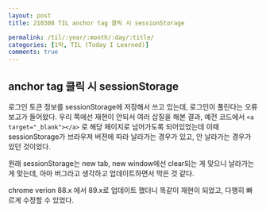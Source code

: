 ```yaml
---
layout: post
title: 210308 TIL anchor tag 클릭 시 sessionStorage

permalink: /til/:year/:month/:day/:title/
categories: [1막, TIL (Today I Learned)]
comments: true
---
```


## anchor tag 클릭 시 sessionStorage

로그인 토큰 정보를 sessionStorage에 저장해서 쓰고 있는데, 로그인이 풀린다는 오류 보고가 들어왔다.
우리 쪽에선 재현이 안되서 여러 삽질을 해본 결과,
예전 코드에서 `<a target="_blank"></a>` 로 해당 페이지로 넘어가도록 되어있었는데 이때 sessionStorage가 브라우져 버젼에 따라 날라가는 경우가 있고, 안 날라가는 경우가 있던 것이었다. 

원래 sessionStorage는 new tab, new window에선 clear되는 게 맞으니 날라가는게 맞는데, 아마 버그라고 생각하고 업데이트하면서 막은 것 같다. 

chrome verion 88.x 에서 89.x로 업데이트 했더니 똑같이 재현이 되었고, 다행히 빠르게 수정할 수 있었다. 

